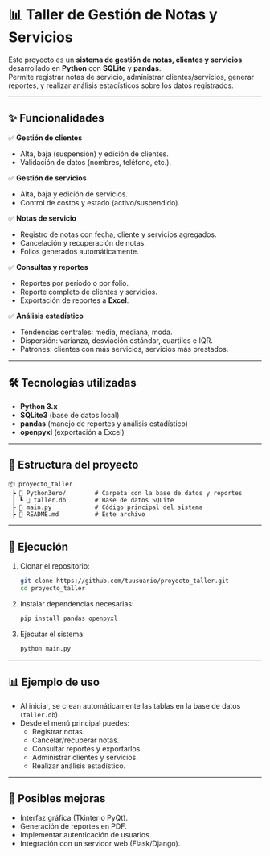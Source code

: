 
# 📊 Taller de Gestión de Notas y Servicios  

Este proyecto es un **sistema de gestión de notas, clientes y servicios** desarrollado en **Python** con **SQLite** y **pandas**.  
Permite registrar notas de servicio, administrar clientes/servicios, generar reportes, y realizar análisis estadísticos sobre los datos registrados.  

---

## ✨ Funcionalidades

✅ **Gestión de clientes**  
- Alta, baja (suspensión) y edición de clientes.  
- Validación de datos (nombres, teléfono, etc.).  

✅ **Gestión de servicios**  
- Alta, baja y edición de servicios.  
- Control de costos y estado (activo/suspendido).  

✅ **Notas de servicio**  
- Registro de notas con fecha, cliente y servicios agregados.  
- Cancelación y recuperación de notas.  
- Folios generados automáticamente.  

✅ **Consultas y reportes**  
- Reportes por período o por folio.  
- Reporte completo de clientes y servicios.  
- Exportación de reportes a **Excel**.  

✅ **Análisis estadístico**  
- Tendencias centrales: media, mediana, moda.  
- Dispersión: varianza, desviación estándar, cuartiles e IQR.  
- Patrones: clientes con más servicios, servicios más prestados.  

---

## 🛠 Tecnologías utilizadas
- **Python 3.x**  
- **SQLite3** (base de datos local)  
- **pandas** (manejo de reportes y análisis estadístico)  
- **openpyxl** (exportación a Excel)  

---

## 📂 Estructura del proyecto
```
📦 proyecto_taller
 ┣ 📂 Python3ero/        # Carpeta con la base de datos y reportes
 ┃ ┗ 📜 taller.db        # Base de datos SQLite
 ┣ 📜 main.py            # Código principal del sistema
 ┣ 📜 README.md          # Este archivo
```

---

## 🚀 Ejecución
1. Clonar el repositorio:  
   ```bash
   git clone https://github.com/tuusuario/proyecto_taller.git
   cd proyecto_taller
   ```
2. Instalar dependencias necesarias:  
   ```bash
   pip install pandas openpyxl
   ```
3. Ejecutar el sistema:  
   ```bash
   python main.py
   ```

---

## 📊 Ejemplo de uso
- Al iniciar, se crean automáticamente las tablas en la base de datos (`taller.db`).  
- Desde el menú principal puedes:  
  - Registrar notas.  
  - Cancelar/recuperar notas.  
  - Consultar reportes y exportarlos.  
  - Administrar clientes y servicios.  
  - Realizar análisis estadístico.  

---

## 🔮 Posibles mejoras
- Interfaz gráfica (Tkinter o PyQt).  
- Generación de reportes en PDF.  
- Implementar autenticación de usuarios.  
- Integración con un servidor web (Flask/Django).  
